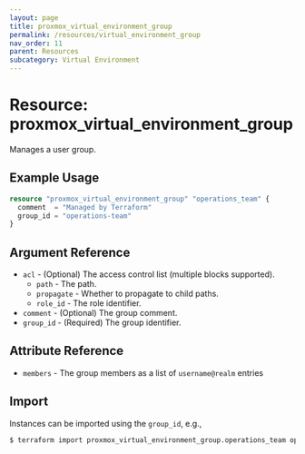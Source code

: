 ```yaml
---
layout: page
title: proxmox_virtual_environment_group
permalink: /resources/virtual_environment_group
nav_order: 11
parent: Resources
subcategory: Virtual Environment
---
```


# Resource: proxmox_virtual_environment_group

Manages a user group.

## Example Usage

```terraform
resource "proxmox_virtual_environment_group" "operations_team" {
  comment  = "Managed by Terraform"
  group_id = "operations-team"
}
```

## Argument Reference

- `acl` - (Optional) The access control list (multiple blocks supported).
    - `path` - The path.
    - `propagate` - Whether to propagate to child paths.
    - `role_id` - The role identifier.
- `comment` - (Optional) The group comment.
- `group_id` - (Required) The group identifier.

## Attribute Reference

- `members` - The group members as a list of `username@realm` entries

## Import

Instances can be imported using the `group_id`, e.g.,

```bash
$ terraform import proxmox_virtual_environment_group.operations_team operations-team
```
